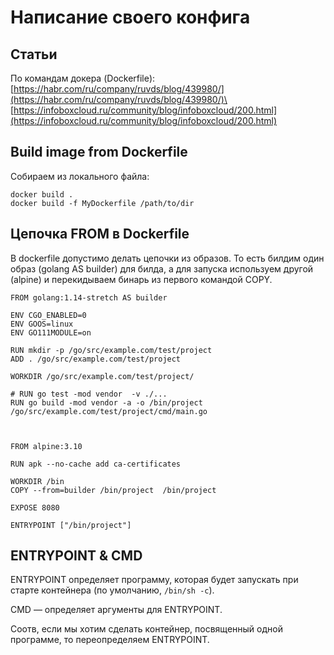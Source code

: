 # Написание своего конфига

## Статьи

По командам докера (Dockerfile):\
[https://habr.com/ru/company/ruvds/blog/439980/](https://habr.com/ru/company/ruvds/blog/439980/)\
[https://infoboxcloud.ru/community/blog/infoboxcloud/200.html](https://infoboxcloud.ru/community/blog/infoboxcloud/200.html)

## Build image from Dockerfile

Собираем из локального файла:

```
docker build .
docker build -f MyDockerfile /path/to/dir
```

## Цепочка FROM в Dockerfile

В dockerfile допустимо делать цепочки из образов. То есть билдим один образ (golang AS builder) для билда, а для запуска используем другой (alpine) и перекидываем бинарь из первого командой COPY.

```
FROM golang:1.14-stretch AS builder

ENV CGO_ENABLED=0
ENV GOOS=linux
ENV GO111MODULE=on

RUN mkdir -p /go/src/example.com/test/project
ADD . /go/src/example.com/test/project

WORKDIR /go/src/example.com/test/project/

# RUN go test -mod vendor  -v ./...
RUN go build -mod vendor -a -o /bin/project /go/src/example.com/test/project/cmd/main.go



FROM alpine:3.10

RUN apk --no-cache add ca-certificates

WORKDIR /bin
COPY --from=builder /bin/project  /bin/project

EXPOSE 8080

ENTRYPOINT ["/bin/project"]
```

## ENTRYPOINT & CMD

ENTRYPOINT определяет программу, которая будет запускать при старте контейнера (по умолчанию, `/bin/sh -c`).

CMD — определяет аргументы для ENTRYPOINT.&#x20;

Соотв, если мы хотим сделать контейнер, посвященный одной программе, то переопределяем ENTRYPOINT.

